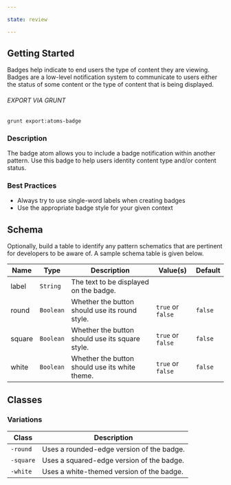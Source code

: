 ```yaml
---

state: review

---
```


## Getting Started

Badges help indicate to end users the type of content they are viewing. Badges are a low-level notification system to communicate to users either the status of some content or the type of content that is being displayed.

###### EXPORT VIA GRUNT

```
grunt export:atoms-badge
```


### Description

The badge atom allows you to include a badge notification within another pattern. Use this badge to help users identity content type and/or content status.

### Best Practices

- Always try to use single-word labels when creating badges
- Use the appropriate badge style for your given context


## Schema

Optionally, build a table to identify any pattern schematics that are pertinent for developers to be aware of. A sample schema table is given below.

| Name    | Type      | Description                                     | Value(s)          | Default   |
|---------|-----------|-------------------------------------------------|-------------------|-----------|
| label   | `String`  | The text to be displayed on the badge.          |                   |           |
| round   | `Boolean` | Whether the button should use its round style.  | `true` or `false` | `false`   |
| square  | `Boolean` | Whether the button should use its square style. | `true` or `false` | `false`   |
| white   | `Boolean` | Whether the button should use its white theme.  | `true` or `false` | `false`   |


## Classes

### Variations

| Class           | Description                                 |
|-----------------|---------------------------------------------|
| `-round`        | Uses a rounded-edge version of the badge.   |
| `-square`       | Uses a squared-edge version of the badge.   |
| `-white`        | Uses a white-themed version of the badge.   |
